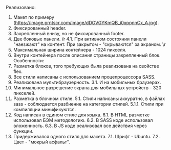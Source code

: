 Реализовано:
1. Макет по примеру (https://image.prntscr.com/image/dDOVGYKmQB_i0xppnnCx_A.jpg).
2. Фиксированный header.
3. Закрепленный внизу, но не фиксированный footer.
4. Две боковые панели. /r
4.1. При активном состоянии панели "наезжают" на контент. При закрытом - "скрываются" за экраном. \r
5. Максимальная ширина контейнера - 1024 пикселя.
6. Внутри контейнера после описания страницы закрепленный блок.
Особенности:
1. Разметка блоков, того требующих была реализована на свойстве flex.
2. Все стили написаны с использованием процепроцессора SASS.
3. Реализована мультибраузерность.
3.1. И на мобильных браузерах.
4. Минимальное разрешение экрана для мобильных устройств - 320 пикселей.
5. Разметка в блочном стиле.
5.1. Стили написаны аккуратно, в файлах sass - соблюдается разбиение на категории стилей.
5.1.1. Стили при компиляции минификуются.
6. Код написан в едином стиле для языка.
6.1. В HTML разметке использовал БЭМ методологию.
6.2. В SASS коде использовал вложенность.
6.3. В JS коде реализовал все действия через функции.
7. Придерживался одного стиля для макета.
7.1. Шрифт - Ubuntu.
7.2. Цвет - "мокрый асфальт".